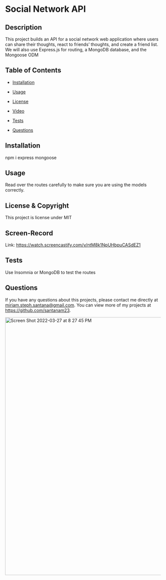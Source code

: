 # Social Network API
  
  ## Description 
  This project builds an API for a social network web application where users can share their thoughts, react to friends’ thoughts, and create a friend list. We will also use Express.js for routing, a MongoDB database, and the Mongoose ODM
  ## Table of Contents
  * [Installation](#installation)

  * [Usage](#usage)

  * [License](#license)

  * [Video](#Screen-Record)

  * [Tests](#tests)
  
  * [Questions](#questions)
  
  ## Installation 
  npm i express mongoose

  ## Usage 
  Read over the routes carefully to make sure you are using the models correctly.

  ## License & Copyright
  This project is license under MIT

  ## Screen-Record
  Link: https://watch.screencastify.com/v/ntM8k1NpUHbpuCASdEZ1

  ## Tests
  Use Insomnia or MongoDB to test the routes
  
  ## Questions
  If you have any questions about this projects, please contact me directly at miriam.steph.santana@gmail.com. You can view more of my projects at https://github.com/santanam23.
  
  <img width="836" alt="Screen Shot 2022-03-27 at 8 27 45 PM" src="https://user-images.githubusercontent.com/94243898/160311515-c848032f-debe-41dc-991b-4d7e39109738.png">
